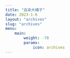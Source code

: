 ```yaml
---
title: "血染大橘子"
date: 2023-1-6
layout: "archives"
slug: "archives"
menu:
    main:
        weight: -70
        params: 
            icon: archives
---
```

